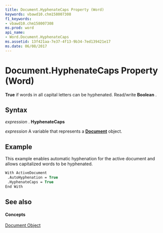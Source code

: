 ```yaml
---
title: Document.HyphenateCaps Property (Word)
keywords: vbawd10.chm158007308
f1_keywords:
- vbawd10.chm158007308
ms.prod: word
api_name:
- Word.Document.HyphenateCaps
ms.assetid: 13f421aa-7e37-4f13-9b34-7ed139421e17
ms.date: 06/08/2017
---
```



# Document.HyphenateCaps Property (Word)

 **True** if words in all capital letters can be hyphenated. Read/write **Boolean** .


## Syntax

 _expression_ . **HyphenateCaps**

 _expression_ A variable that represents a **[Document](Word.Document.md)** object.


## Example

This example enables automatic hyphenation for the active document and allows capitalized words to be hyphenated.


```vb
With ActiveDocument 
 .AutoHyphenation = True 
 .HyphenateCaps = True 
End With
```


## See also


#### Concepts


[Document Object](Word.Document.md)

